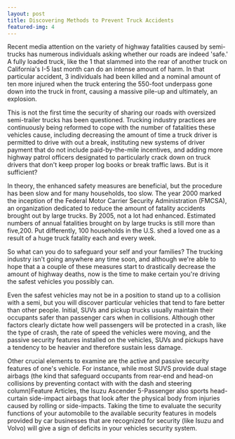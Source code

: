 ```yaml
---
layout: post
title: Discovering Methods to Prevent Truck Accidents
featured-img: 4
---
```


Recent media attention on the variety of highway fatalities caused by semi-trucks has numerous individuals asking whether our roads are indeed 'safe.' A fully loaded truck, like the 1 that slammed into the rear of another truck on California's I-5 last month can do an intense amount of harm. In that particular accident, 3 individuals had been killed and a nominal amount of ten more injured when the truck entering the 550-foot underpass gone down into the truck in front, causing a massive pile-up and ultimately, an explosion. 

This is not the first time the security of sharing our roads with oversized semi-trailer trucks has been questioned. Trucking industry practices are continuously being reformed to cope with the number of fatalities these vehicles cause, including decreasing the amount of time a truck driver is permitted to drive with out a break, instituting new systems of driver payment that do not include paid-by-the-mile incentives, and adding more highway patrol officers designated to particularly crack down on truck drivers that don't keep proper log books or break traffic laws. But is it sufficient? 

In theory, the enhanced safety measures are beneficial, but the procedure has been slow and for many households, too slow. The year 2000 marked the inception of the Federal Motor Carrier Security Administration (FMCSA), an organization dedicated to reduce the amount of fatality accidents brought out by large trucks. By 2005, not a lot had enhanced. Estimated numbers of annual fatalities brought on by large trucks is still more than five,200. Put differently, 100 households in the U.S. shed a loved one as a result of a huge truck fatality each and every week. 

So what can you do to safeguard your self and your families? 
The trucking industry isn't going anywhere any time soon, and although we're able to hope that a a couple of these measures start to drastically decrease the amount of highway deaths, now is the time to make certain you're driving the safest vehicles you possibly can. 

Even the safest vehicles may not be in a position to stand up to a collision with a semi, but you will discover particular vehicles that tend to fare better than other people. Initial, SUVs and pickup trucks usually maintain their occupants safer than passenger cars when in collisions. Although other factors clearly dictate how well passengers will be protected in a crash, like the type of crash, the rate of speed the vehicles were moving, and the passive security features installed on the vehicles, SUVs and pickups have a tendency to be heavier and therefore sustain less damage. 

Other crucial elements to examine are the active and passive security features of one's vehicle. For instance, while most SUVS provide dual stage airbags (the kind that safeguard occupants from rear-end and head-on collisions by preventing contact with with the dash and steering column)Feature Articles, the Isuzu Ascender 5-Passenger also sports head-curtain side-impact airbags that look after the physical body from injuries caused by rolling or side-impacts. Taking the time to evaluate the security functions of your automobile to the available security features in models provided by car businesses that are recognized for security (like Isuzu and Volvo) will give a sign of deficits in your vehicles security system.